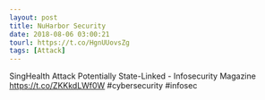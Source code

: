 ```yaml
---
layout: post
title: NuHarbor Security
date: 2018-08-06 03:00:21
tourl: https://t.co/HgnUUovsZg
tags: [Attack]
---
```

SingHealth Attack Potentially State-Linked - Infosecurity Magazine https://t.co/ZKKkdLWf0W #cybersecurity #infosec